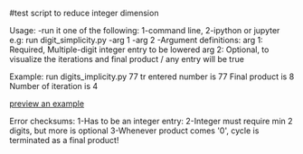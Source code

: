 #test script to reduce integer dimension

Usage:
-run it one of the following: 1-command line, 2-ipython or jupyter
	e.g: run digit_simplicity.py -arg 1 -arg 2
-Argument definitions:
	arg 1: Required, Multiple-digit integer entry to be lowered
	arg 2: Optional, to visualize the iterations and final product /
			 any entry will be true

Example:
run digits_implicity.py 77 tr
entered number is  77
Final product is  8
Number of iteration is  4

[preview an example](https://cloud.githubusercontent.com/assets/10050249/22581983/c2238a8e-e998-11e6-839e-6de666070ad3.png)


Error checksums:
	1-Has to be an integer entry:
	2-Integer must require min 2 digits, but more is optional
	3-Whenever product comes '0', cycle is terminated as a final product!

